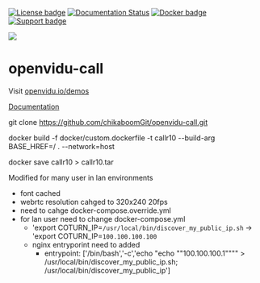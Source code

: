 [![License badge](https://img.shields.io/badge/license-Apache2-orange.svg)](http://www.apache.org/licenses/LICENSE-2.0)
[![Documentation Status](https://readthedocs.org/projects/openviduio-docs/badge/?version=stable)](https://docs.openvidu.io/en/stable/?badge=stable)
[![Docker badge](https://img.shields.io/docker/pulls/fiware/orion.svg)](https://hub.docker.com/r/openvidu/openvidu-call/)
[![Support badge](https://img.shields.io/badge/support-sof-yellowgreen.svg)](https://openvidu.discourse.group/)

[![][OpenViduLogo]](http://openvidu.io)

openvidu-call
===

Visit [openvidu.io/demos](http://openvidu.io/demos#3)

[OpenViduLogo]: https://secure.gravatar.com/avatar/5daba1d43042f2e4e85849733c8e5702?s=120

[Documentation](https://docs.openvidu.io/en/latest/demos/openvidu-call/)


git clone https://github.com/chikaboomGit/openvidu-call.git

docker build -f docker/custom.dockerfile -t callr10 --build-arg  BASE_HREF=/ . --network=host

docker save callr10 > callr10.tar


Modified for many user in lan environments

- font cached
- webrtc resolution cahged to 320x240 20fps
- need to cahge docker-compose.override.yml
- for lan user need to change docker-compose.yml
  - 'export COTURN_IP=`/usr/local/bin/discover_my_public_ip.sh` -> 'export COTURN_IP=`100.100.100.100`
  - nginx entryporint need to added
    - entrypoint: ['/bin/bash','-c','echo "echo "\"100.100.100.1"\""" > /usr/local/bin/discover_my_public_ip.sh; /usr/local/bin/discover_my_public_ip']